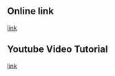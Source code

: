 ## Online link 

[link](https://youtube-simple-todo-app.netlify.app/)

## Youtube Video Tutorial

[link](https://www.youtube.com/watch?v=pNWdRdmtGdI)